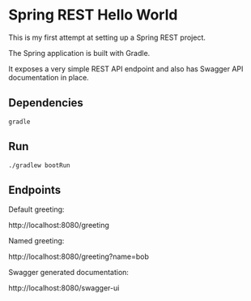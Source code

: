 # Spring REST Hello World

This is my first attempt at setting up a Spring REST project.

The Spring application is built with Gradle.

It exposes a very simple REST API endpoint and also has Swagger API documentation in place.

## Dependencies

`gradle`

## Run

`./gradlew bootRun`

## Endpoints

Default greeting:

http://localhost:8080/greeting

Named greeting:

http://localhost:8080/greeting?name=bob

Swagger generated documentation:

http://localhost:8080/swagger-ui

